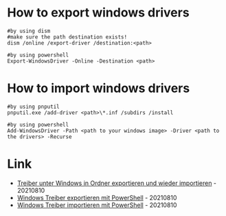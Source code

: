 # How to export windows drivers

```
#by using dism
#make sure the path destination exists!
dism /online /export-driver /destination:<path>

#by using powershell
Export-WindowsDriver -Online -Destination <path>
```

# How to import windows drivers

```
#by using pnputil
pnputil.exe /add-driver <path>\*.inf /subdirs /install

#by using powershell
Add-WindowsDriver -Path <path to your windows image> -Driver <path to the drivers> -Recurse
```

# Link

* [Treiber unter Windows in Ordner exportieren und wieder importieren](https://www.borncity.com/blog/2021/08/10/treiber-unter-windows-in-ordner-exportieren-und-wieder-importieren/) - 20210810
* [Windows Treiber exportieren mit PowerShell](https://www.itnator.net/windows-treiber-exportieren-mit-powershell/) - 20210810
* [Windows Treiber importieren mit PowerShell](https://www.itnator.net/windows-treiber-importieren-mit-powershell/) - 20210810
